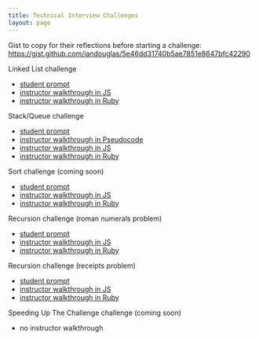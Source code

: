 ```yaml
---
title: Technical Interview Challenges
layout: page
---
```


Gist to copy for their reflections before starting a challenge:
https://gist.github.com/iandouglas/5e46dd31740b5ae7851e8647bfc42290


Linked List challenge
- [student prompt](./linked_list_student.html)
- [instructor walkthrough in JS](./linked_list_instructor_js.html)
- [instructor walkthrough in Ruby](./linked_list_instructor_ruby.html)

Stack/Queue challenge
- [student prompt](./stack_queue_student.html)
- [instructor walkthrough in Pseudocode](./stack_queue_instructor_pseudocode.html)
- [instructor walkthrough in JS](./stack_queue_instructor_js.html)
- [instructor walkthrough in Ruby](./stack_queue_instructor_ruby.html)

Sort challenge (coming soon)
- [student prompt](./sort_student.html)
- [instructor walkthrough in JS](./sort_instructor_js.html)
- [instructor walkthrough in Ruby](./sort_nstructor_ruby.html)

Recursion challenge (roman numerals problem)
- [student prompt](./recursion_roman_numerals_student.html)
- [instructor walkthrough in JS](./recursion_roman_numerals_instructor_js.html)
- [instructor walkthrough in Ruby](./recursion_roman_numerals_instructor_ruby.html)

Recursion challenge (receipts problem)
- [student prompt](./recursion_receipts_student.html)
- [instructor walkthrough in JS](./recursion_receipts_instructor_js.html)
- [instructor walkthrough in Ruby](./recursion_receipts_instructor_ruby.html)

Speeding Up The Challenge challenge (coming soon)
- no instructor walkthrough
